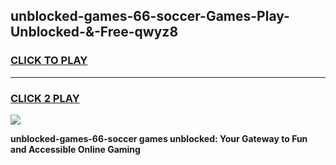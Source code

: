 
## unblocked-games-66-soccer-Games-Play-Unblocked-&-Free-qwyz8
<h3>
<a href="https://premium76.site?title=unblocked-games-66-soccer&ref=24A">CLICK TO PLAY</a></h3>
<hr>

<h3>
<a href="https://premium76.site?title=unblocked-games-66-soccer&ref=24A">CLICK 2 PLAY</a>
  
</h3>

<a href="https://premium76.site?title=unblocked-games-66-soccer&ref=24A"><img src="https://clearcache.store/games.png"></a>


**unblocked-games-66-soccer games unblocked: Your Gateway to Fun and Accessible Online Gaming**
